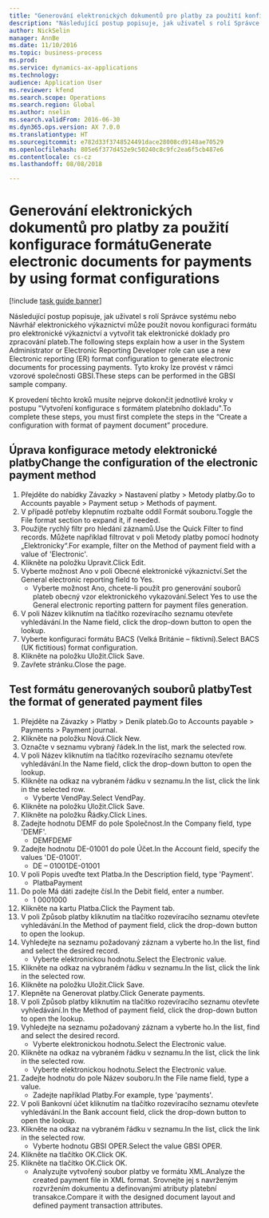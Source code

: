 ```yaml
--- 
title: "Generování elektronických dokumentů pro platby za použití konfigurace formátu"
description: "Následující postup popisuje, jak uživatel s rolí Správce systému nebo Návrhář elektronického výkaznictví může použít novou konfiguraci formátu pro elektronické výkaznictví a vytvořit tak elektronické doklady pro zpracování plateb."
author: NickSelin
manager: AnnBe
ms.date: 11/10/2016
ms.topic: business-process
ms.prod: 
ms.service: dynamics-ax-applications
ms.technology: 
audience: Application User
ms.reviewer: kfend
ms.search.scope: Operations
ms.search.region: Global
ms.author: nselin
ms.search.validFrom: 2016-06-30
ms.dyn365.ops.version: AX 7.0.0
ms.translationtype: HT
ms.sourcegitcommit: e782d33f3748524491dace28008cd9148ae70529
ms.openlocfilehash: 805e6f377d452e9c50240c8c9fc2ea6f5cb487e6
ms.contentlocale: cs-cz
ms.lasthandoff: 08/08/2018

---
```

# <a name="generate-electronic-documents-for-payments-by-using-format-configurations"></a><span data-ttu-id="50839-103">Generování elektronických dokumentů pro platby za použití konfigurace formátu</span><span class="sxs-lookup"><span data-stu-id="50839-103">Generate electronic documents for payments by using format configurations</span></span>

[!include [task guide banner](../../includes/task-guide-banner.md)]

<span data-ttu-id="50839-104">Následující postup popisuje, jak uživatel s rolí Správce systému nebo Návrhář elektronického výkaznictví může použít novou konfiguraci formátu pro elektronické výkaznictví a vytvořit tak elektronické doklady pro zpracování plateb.</span><span class="sxs-lookup"><span data-stu-id="50839-104">The following steps explain how a user in the System Administrator or Electronic Reporting Developer role can use a new Electronic reporting (ER) format configuration to generate electronic documents for processing payments.</span></span> <span data-ttu-id="50839-105">Tyto kroky lze provést v rámci vzorové společnosti GBSI.</span><span class="sxs-lookup"><span data-stu-id="50839-105">These steps can be performed in the GBSI sample company.</span></span>

<span data-ttu-id="50839-106">K provedení těchto kroků musíte nejprve dokončit jednotlivé kroky v postupu "Vytvoření konfigurace s formátem platebního dokladu".</span><span class="sxs-lookup"><span data-stu-id="50839-106">To complete these steps, you must first complete the steps in the “Create a configuration with format of payment document” procedure.</span></span>


## <a name="change-the-configuration-of-the-electronic-payment-method"></a><span data-ttu-id="50839-107">Úprava konfigurace metody elektronické platby</span><span class="sxs-lookup"><span data-stu-id="50839-107">Change the configuration of the electronic payment method</span></span>
1. <span data-ttu-id="50839-108">Přejděte do nabídky Závazky > Nastavení platby > Metody platby.</span><span class="sxs-lookup"><span data-stu-id="50839-108">Go to Accounts payable > Payment setup > Methods of payment.</span></span>
2. <span data-ttu-id="50839-109">V případě potřeby klepnutím rozbalte oddíl Formát souboru.</span><span class="sxs-lookup"><span data-stu-id="50839-109">Toggle the File format section to expand it, if needed.</span></span>
3. <span data-ttu-id="50839-110">Použijte rychlý filtr pro hledání záznamů.</span><span class="sxs-lookup"><span data-stu-id="50839-110">Use the Quick Filter to find records.</span></span> <span data-ttu-id="50839-111">Můžete například filtrovat v poli Metody platby pomocí hodnoty „Elektronicky“.</span><span class="sxs-lookup"><span data-stu-id="50839-111">For example, filter on the Method of payment field with a value of 'Electronic'.</span></span>
4. <span data-ttu-id="50839-112">Klikněte na položku Upravit.</span><span class="sxs-lookup"><span data-stu-id="50839-112">Click Edit.</span></span>
5. <span data-ttu-id="50839-113">Vyberte možnost Ano v poli Obecné elektronické výkaznictví.</span><span class="sxs-lookup"><span data-stu-id="50839-113">Set the General electronic reporting field to Yes.</span></span>
    * <span data-ttu-id="50839-114">Vyberte možnost Ano, chcete-li použít pro generování souborů plateb obecný vzor elektronického vykazování.</span><span class="sxs-lookup"><span data-stu-id="50839-114">Select Yes to use the General electronic reporting pattern for payment files generation.</span></span>  
6. <span data-ttu-id="50839-115">V poli Název kliknutím na tlačítko rozevíracího seznamu otevřete vyhledávání.</span><span class="sxs-lookup"><span data-stu-id="50839-115">In the Name field, click the drop-down button to open the lookup.</span></span>
7. <span data-ttu-id="50839-116">Vyberte konfiguraci formátu BACS (Velká Británie – fiktivní).</span><span class="sxs-lookup"><span data-stu-id="50839-116">Select BACS (UK fictitious) format configuration.</span></span>
8. <span data-ttu-id="50839-117">Klikněte na položku Uložit.</span><span class="sxs-lookup"><span data-stu-id="50839-117">Click Save.</span></span>
9. <span data-ttu-id="50839-118">Zavřete stránku.</span><span class="sxs-lookup"><span data-stu-id="50839-118">Close the page.</span></span>

## <a name="test-the-format-of-generated-payment-files"></a><span data-ttu-id="50839-119">Test formátu generovaných souborů platby</span><span class="sxs-lookup"><span data-stu-id="50839-119">Test the format of generated payment files</span></span>
1. <span data-ttu-id="50839-120">Přejděte na Závazky > Platby > Deník plateb.</span><span class="sxs-lookup"><span data-stu-id="50839-120">Go to Accounts payable > Payments > Payment journal.</span></span>
2. <span data-ttu-id="50839-121">Klikněte na položku Nová.</span><span class="sxs-lookup"><span data-stu-id="50839-121">Click New.</span></span>
3. <span data-ttu-id="50839-122">Označte v seznamu vybraný řádek.</span><span class="sxs-lookup"><span data-stu-id="50839-122">In the list, mark the selected row.</span></span>
4. <span data-ttu-id="50839-123">V poli Název kliknutím na tlačítko rozevíracího seznamu otevřete vyhledávání.</span><span class="sxs-lookup"><span data-stu-id="50839-123">In the Name field, click the drop-down button to open the lookup.</span></span>
5. <span data-ttu-id="50839-124">Klikněte na odkaz na vybraném řádku v seznamu.</span><span class="sxs-lookup"><span data-stu-id="50839-124">In the list, click the link in the selected row.</span></span>
    * <span data-ttu-id="50839-125">Vyberte VendPay.</span><span class="sxs-lookup"><span data-stu-id="50839-125">Select VendPay.</span></span>  
6. <span data-ttu-id="50839-126">Klikněte na položku Uložit.</span><span class="sxs-lookup"><span data-stu-id="50839-126">Click Save.</span></span>
7. <span data-ttu-id="50839-127">Klikněte na položku Řádky.</span><span class="sxs-lookup"><span data-stu-id="50839-127">Click Lines.</span></span>
8. <span data-ttu-id="50839-128">Zadejte hodnotu DEMF do pole Společnost.</span><span class="sxs-lookup"><span data-stu-id="50839-128">In the Company field, type 'DEMF'.</span></span>
    * <span data-ttu-id="50839-129">DEMF</span><span class="sxs-lookup"><span data-stu-id="50839-129">DEMF</span></span>  
9. <span data-ttu-id="50839-130">Zadejte hodnotu DE-01001 do pole Účet.</span><span class="sxs-lookup"><span data-stu-id="50839-130">In the Account field, specify the values 'DE-01001'.</span></span>
    * <span data-ttu-id="50839-131">DE – 01001</span><span class="sxs-lookup"><span data-stu-id="50839-131">DE-01001</span></span>  
10. <span data-ttu-id="50839-132">V poli Popis uveďte text Platba.</span><span class="sxs-lookup"><span data-stu-id="50839-132">In the Description field, type 'Payment'.</span></span>
    * <span data-ttu-id="50839-133">Platba</span><span class="sxs-lookup"><span data-stu-id="50839-133">Payment</span></span>  
11. <span data-ttu-id="50839-134">Do pole Má dáti zadejte čísl.</span><span class="sxs-lookup"><span data-stu-id="50839-134">In the Debit field, enter a number.</span></span>
    * <span data-ttu-id="50839-135">1 000</span><span class="sxs-lookup"><span data-stu-id="50839-135">1000</span></span>  
12. <span data-ttu-id="50839-136">Klikněte na kartu Platba.</span><span class="sxs-lookup"><span data-stu-id="50839-136">Click the Payment tab.</span></span>
13. <span data-ttu-id="50839-137">V poli Způsob platby kliknutím na tlačítko rozevíracího seznamu otevřete vyhledávání.</span><span class="sxs-lookup"><span data-stu-id="50839-137">In the Method of payment field, click the drop-down button to open the lookup.</span></span>
14. <span data-ttu-id="50839-138">Vyhledejte na seznamu požadovaný záznam a vyberte ho.</span><span class="sxs-lookup"><span data-stu-id="50839-138">In the list, find and select the desired record.</span></span>
    * <span data-ttu-id="50839-139">Vyberte elektronickou hodnotu.</span><span class="sxs-lookup"><span data-stu-id="50839-139">Select the Electronic value.</span></span>  
15. <span data-ttu-id="50839-140">Klikněte na odkaz na vybraném řádku v seznamu.</span><span class="sxs-lookup"><span data-stu-id="50839-140">In the list, click the link in the selected row.</span></span>
16. <span data-ttu-id="50839-141">Klikněte na položku Uložit.</span><span class="sxs-lookup"><span data-stu-id="50839-141">Click Save.</span></span>
17. <span data-ttu-id="50839-142">Klepněte na Generovat platby.</span><span class="sxs-lookup"><span data-stu-id="50839-142">Click Generate payments.</span></span>
18. <span data-ttu-id="50839-143">V poli Způsob platby kliknutím na tlačítko rozevíracího seznamu otevřete vyhledávání.</span><span class="sxs-lookup"><span data-stu-id="50839-143">In the Method of payment field, click the drop-down button to open the lookup.</span></span>
19. <span data-ttu-id="50839-144">Vyhledejte na seznamu požadovaný záznam a vyberte ho.</span><span class="sxs-lookup"><span data-stu-id="50839-144">In the list, find and select the desired record.</span></span>
    * <span data-ttu-id="50839-145">Vyberte elektronickou hodnotu.</span><span class="sxs-lookup"><span data-stu-id="50839-145">Select the Electronic value.</span></span>  
20. <span data-ttu-id="50839-146">Klikněte na odkaz na vybraném řádku v seznamu.</span><span class="sxs-lookup"><span data-stu-id="50839-146">In the list, click the link in the selected row.</span></span>
    * <span data-ttu-id="50839-147">Vyberte elektronickou hodnotu.</span><span class="sxs-lookup"><span data-stu-id="50839-147">Select the Electronic value.</span></span>  
21. <span data-ttu-id="50839-148">Zadejte hodnotu do pole Název souboru.</span><span class="sxs-lookup"><span data-stu-id="50839-148">In the File name field, type a value.</span></span>
    * <span data-ttu-id="50839-149">Zadejte například Platby.</span><span class="sxs-lookup"><span data-stu-id="50839-149">For example, type 'payments'.</span></span>  
22. <span data-ttu-id="50839-150">V poli Bankovní účet kliknutím na tlačítko rozevíracího seznamu otevřete vyhledávání.</span><span class="sxs-lookup"><span data-stu-id="50839-150">In the Bank account field, click the drop-down button to open the lookup.</span></span>
23. <span data-ttu-id="50839-151">Klikněte na odkaz na vybraném řádku v seznamu.</span><span class="sxs-lookup"><span data-stu-id="50839-151">In the list, click the link in the selected row.</span></span>
    * <span data-ttu-id="50839-152">Vyberte hodnotu GBSI OPER.</span><span class="sxs-lookup"><span data-stu-id="50839-152">Select the value GBSI OPER.</span></span>  
24. <span data-ttu-id="50839-153">Klikněte na tlačítko OK.</span><span class="sxs-lookup"><span data-stu-id="50839-153">Click OK.</span></span>
25. <span data-ttu-id="50839-154">Klikněte na tlačítko OK.</span><span class="sxs-lookup"><span data-stu-id="50839-154">Click OK.</span></span>
    * <span data-ttu-id="50839-155">Analyzujte vytvořený soubor platby ve formátu XML.</span><span class="sxs-lookup"><span data-stu-id="50839-155">Analyze the created payment file in XML format.</span></span> <span data-ttu-id="50839-156">Srovnejte jej s navrženým rozvržením dokumentu a definovanými atributy platební transakce.</span><span class="sxs-lookup"><span data-stu-id="50839-156">Compare it with the designed document layout and defined payment transaction attributes.</span></span>  


